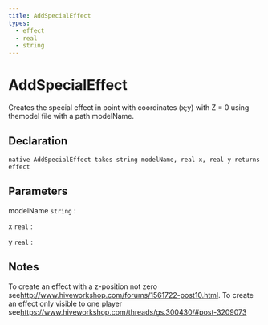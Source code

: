 ```yaml
---
title: AddSpecialEffect
types:
  - effect
  - real
  - string
---
```


# AddSpecialEffect
Creates the special effect in point with coordinates (x;y) with Z = 0 using themodel file with a path modelName.

## Declaration

```jass
native AddSpecialEffect takes string modelName, real x, real y returns effect
```

## Parameters
modelName `string`
: 

x `real`
: 

y `real`
: 

## Notes 
To create an effect with a z-position not zero see<http://www.hiveworkshop.com/forums/1561722-post10.html>.
To create an effect only visible to one player see<https://www.hiveworkshop.com/threads/gs.300430/#post-3209073>
